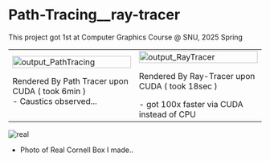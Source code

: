 # Path-Tracing__ray-tracer

This project got 1st at Computer Graphics Course @ SNU, 2025 Spring
<table>
<tr>
<td width="50%">
<img width="100%" alt="output_PathTracing" src="https://github.com/user-attachments/assets/84334c79-8a31-4a5c-9299-d0feb519ac7f" />
<p>Rendered By Path Tracer upon CUDA ( took 6min )<br>
- Caustics observed...</p>
</td>
<td width="50%">
<img width="100%" alt="output_RayTracer" src="https://github.com/user-attachments/assets/04328af2-b51d-4473-89b2-4bcc26e20b97" />
<p>Rendered By Ray-Tracer upon CUDA ( took 18sec )</p>
- got 100x faster via CUDA instead of CPU
</td>
</tr>
</table>

![real](https://github.com/user-attachments/assets/49aa2970-6fef-451e-a7e7-50370c8b2aee)
- Photo of Real Cornell Box I made..
